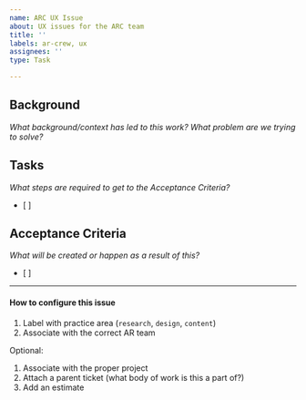```yaml
---
name: ARC UX Issue
about: UX issues for the ARC team
title: ''
labels: ar-crew, ux
assignees: ''
type: Task

---
```


## Background
_What background/context has led to this work?  What problem are we trying to solve?_

## Tasks
_What steps are required to get to the Acceptance Criteria?_
- [ ]

## Acceptance Criteria
_What will be created or happen as a result of this?_
- [ ] 

---
#### How to configure this issue
1. Label with practice area (`research`, `design`, `content`)
2. Associate with the correct AR team

Optional:
1. Associate with the proper project
4. Attach a parent ticket (what body of work is this a part of?)
5. Add an estimate
